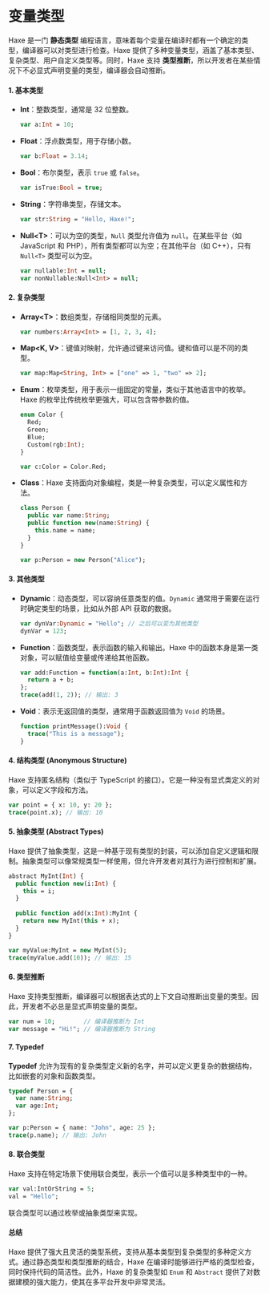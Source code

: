 # 变量类型

Haxe 是一门 **静态类型** 编程语言，意味着每个变量在编译时都有一个确定的类型，编译器可以对类型进行检查。Haxe 提供了多种变量类型，涵盖了基本类型、复杂类型、用户自定义类型等。同时，Haxe 支持 **类型推断**，所以开发者在某些情况下不必显式声明变量的类型，编译器会自动推断。

#### 1. **基本类型**

*   **Int**：整数类型，通常是 32 位整数。

    ```haxe
    var a:Int = 10;
    ```
*   **Float**：浮点数类型，用于存储小数。

    ```haxe
    var b:Float = 3.14;
    ```
*   **Bool**：布尔类型，表示 `true` 或 `false`。

    ```haxe
    var isTrue:Bool = true;
    ```
*   **String**：字符串类型，存储文本。

    ```haxe
    var str:String = "Hello, Haxe!";
    ```
*   **Null\<T>**：可以为空的类型，`Null` 类型允许值为 `null`。在某些平台（如 JavaScript 和 PHP），所有类型都可以为空；在其他平台（如 C++），只有 `Null<T>` 类型可以为空。

    ```haxe
    var nullable:Int = null;
    var nonNullable:Null<Int> = null;
    ```

#### 2. **复杂类型**

*   **Array\<T>**：数组类型，存储相同类型的元素。

    ```haxe
    var numbers:Array<Int> = [1, 2, 3, 4];
    ```
*   **Map\<K, V>**：键值对映射，允许通过键来访问值。键和值可以是不同的类型。

    ```haxe
    var map:Map<String, Int> = ["one" => 1, "two" => 2];
    ```
*   **Enum**：枚举类型，用于表示一组固定的常量，类似于其他语言中的枚举。Haxe 的枚举比传统枚举更强大，可以包含带参数的值。

    ```haxe
    enum Color {
      Red;
      Green;
      Blue;
      Custom(rgb:Int);
    }

    var c:Color = Color.Red;
    ```
*   **Class**：Haxe 支持面向对象编程，类是一种复杂类型，可以定义属性和方法。

    ```haxe
    class Person {
      public var name:String;
      public function new(name:String) {
        this.name = name;
      }
    }

    var p:Person = new Person("Alice");
    ```

#### 3. **其他类型**

*   **Dynamic**：动态类型，可以容纳任意类型的值。`Dynamic` 通常用于需要在运行时确定类型的场景，比如从外部 API 获取的数据。

    ```haxe
    var dynVar:Dynamic = "Hello"; // 之后可以变为其他类型
    dynVar = 123;
    ```
*   **Function**：函数类型，表示函数的输入和输出。Haxe 中的函数本身是第一类对象，可以赋值给变量或传递给其他函数。

    ```haxe
    var add:Function = function(a:Int, b:Int):Int {
      return a + b;
    };
    trace(add(1, 2)); // 输出: 3
    ```
*   **Void**：表示无返回值的类型，通常用于函数返回值为 `Void` 的场景。

    ```haxe
    function printMessage():Void {
      trace("This is a message");
    }
    ```

#### 4. **结构类型 (Anonymous Structure)**

Haxe 支持匿名结构（类似于 TypeScript 的接口）。它是一种没有显式类定义的对象，可以定义字段和方法。

```haxe
var point = { x: 10, y: 20 };
trace(point.x); // 输出: 10
```

#### 5. **抽象类型 (Abstract Types)**

Haxe 提供了抽象类型，这是一种基于现有类型的封装，可以添加自定义逻辑和限制。抽象类型可以像常规类型一样使用，但允许开发者对其行为进行控制和扩展。

```haxe
abstract MyInt(Int) {
  public function new(i:Int) {
    this = i;
  }
  
  public function add(x:Int):MyInt {
    return new MyInt(this + x);
  }
}

var myValue:MyInt = new MyInt(5);
trace(myValue.add(10)); // 输出: 15
```

#### 6. **类型推断**

Haxe 支持类型推断，编译器可以根据表达式的上下文自动推断出变量的类型。因此，开发者不必总是显式声明变量的类型。

```haxe
var num = 10;        // 编译器推断为 Int
var message = "Hi!"; // 编译器推断为 String
```

#### 7. **Typedef**

**Typedef** 允许为现有的复杂类型定义新的名字，并可以定义更复杂的数据结构，比如嵌套的对象和函数类型。

```haxe
typedef Person = {
  var name:String;
  var age:Int;
};

var p:Person = { name: "John", age: 25 };
trace(p.name); // 输出: John
```

#### 8. **联合类型**

Haxe 支持在特定场景下使用联合类型，表示一个值可以是多种类型中的一种。

```haxe
var val:IntOrString = 5;
val = "Hello";
```

联合类型可以通过枚举或抽象类型来实现。

#### 总结

Haxe 提供了强大且灵活的类型系统，支持从基本类型到复杂类型的多种定义方式。通过静态类型和类型推断的结合，Haxe 在编译时能够进行严格的类型检查，同时保持代码的简洁性。此外，Haxe 的复杂类型如 `Enum` 和 `Abstract` 提供了对数据建模的强大能力，使其在多平台开发中非常灵活。
